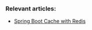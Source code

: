 ### Relevant articles:

- [Spring Boot Cache with Redis](https://www.surya.com/spring-boot-redis-cache)
